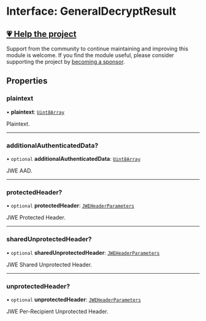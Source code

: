 # Interface: GeneralDecryptResult

## [💗 Help the project](https://github.com/sponsors/panva)

Support from the community to continue maintaining and improving this module is welcome. If you find the module useful, please consider supporting the project by [becoming a sponsor](https://github.com/sponsors/panva).

## Properties

### plaintext

• **plaintext**: [`Uint8Array`](https://developer.mozilla.org/docs/Web/JavaScript/Reference/Global_Objects/Uint8Array)

Plaintext.

***

### additionalAuthenticatedData?

• `optional` **additionalAuthenticatedData**: [`Uint8Array`](https://developer.mozilla.org/docs/Web/JavaScript/Reference/Global_Objects/Uint8Array)

JWE AAD.

***

### protectedHeader?

• `optional` **protectedHeader**: [`JWEHeaderParameters`](JWEHeaderParameters.md)

JWE Protected Header.

***

### sharedUnprotectedHeader?

• `optional` **sharedUnprotectedHeader**: [`JWEHeaderParameters`](JWEHeaderParameters.md)

JWE Shared Unprotected Header.

***

### unprotectedHeader?

• `optional` **unprotectedHeader**: [`JWEHeaderParameters`](JWEHeaderParameters.md)

JWE Per-Recipient Unprotected Header.

